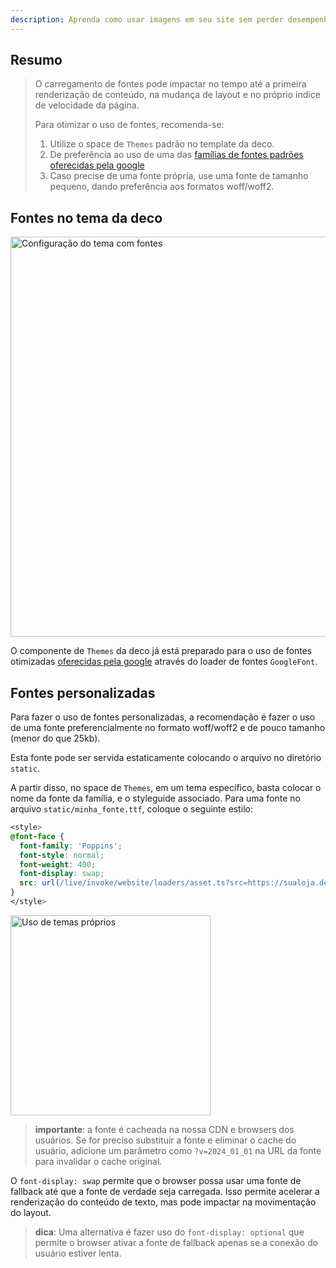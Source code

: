 ```yaml
---
description: Aprenda como usar imagens em seu site sem perder desempenho.
---
```


## Resumo

> O carregamento de fontes pode impactar no tempo até a primeira renderização de
> conteúdo, na mudança de layout e no próprio índice de velocidade da página.
>
> Para otimizar o uso de fontes, recomenda-se:
>
> 1. Utilize o space de `Themes` padrão no template da deco.
> 2. De preferência ao uso de uma das
>    [famílias de fontes padrões oferecidas pela google](https://fonts.google.com/)
> 3. Caso precise de uma fonte própria, use uma fonte de tamanho pequeno, dando
>    preferência aos formatos woff/woff2.

## Fontes no tema da deco

<img width="640" alt="Configuração do tema com fontes" src="/docs/performance/theme-font.png">

O componente de `Themes` da deco já está preparado para o uso de fontes
otimizadas [oferecidas pela google](https://fonts.google.com/) através do loader
de fontes `GoogleFont`.

## Fontes personalizadas

Para fazer o uso de fontes personalizadas, a recomendação é fazer o uso de uma
fonte preferencialmente no formato woff/woff2 e de pouco tamanho (menor do que
25kb).

Esta fonte pode ser servida estaticamente colocando o arquivo no diretório
`static`.

A partir disso, no space de `Themes`, em um tema específico, basta colocar o
nome da fonte da família, e o styleguide associado. Para uma fonte no arquivo
`static/minha_fonte.ttf`, coloque o seguinte estilo:

```css
<style>
@font-face {
  font-family: 'Poppins';
  font-style: normal;
  font-weight: 400;
  font-display: swap;
  src: url(/live/invoke/website/loaders/asset.ts?src=https://sualoja.deco.site/minha_fonte.ttf) format('truetype');
}
</style>
```

<img width="320" alt="Uso de temas próprios" src="/docs/performance/custom-font.png">

> **importante**: a fonte é cacheada na nossa CDN e browsers dos usuários. Se
> for preciso substituir a fonte e eliminar o cache do usuário, adicione um
> parâmetro como `?v=2024_01_01` na URL da fonte para invalidar o cache
> original.

O `font-display: swap` permite que o browser possa usar uma fonte de fallback
até que a fonte de verdade seja carregada. Isso permite acelerar a renderização
do conteúdo de texto, mas pode impactar na movimentação do layout.

> **dica**: Uma alternativa é fazer uso do `font-display: optional` que permite
> o browser ativar a fonte de fallback apenas se a conexão do usuário estiver
> lenta.
